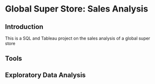 # Global Super Store: Sales Analysis
## Introduction
This is a SQL and Tableau project on the sales analysis of a global super store 
## Tools
## Exploratory Data Analysis
